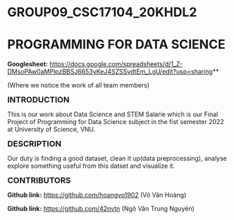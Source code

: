 # GROUP09_CSC17104_20KHDL2
# PROGRAMMING FOR DATA SCIENCE

**Googlesheet:** https://docs.google.com/spreadsheets/d/1_Z-DMsoPAw0aMPlpzBBSJ6653yKeJ4SZSSvdtEm_LgU/edit?usp=sharing**

(Where we notice the work of all team members)

**<font size="4">INTRODUCTION</font>**

This is our work about Data Science and STEM Salarie which is our Final Project of Programming for Data Science subject in the fist semester 2022 at University of Science, VNU.

**<font size="4">DESCRIPTION</font>**

Our duty is finding a good dataset, clean it up(data preprocessing), analyse explore something useful from this datset and visualize it.

**<font size="4">CONTRIBUTORS</font>**

**Github link:** https://github.com/hoangvo1902 (Võ Văn Hoàng)

**Github link:** https://github.com/42nvtn (Ngô Văn Trung Nguyên)

